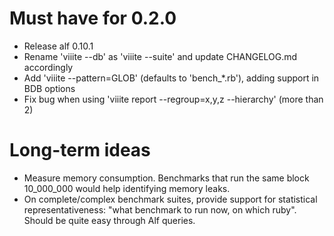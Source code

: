 # Must have for 0.2.0

* Release alf 0.10.1
* Rename 'viiite --db' as 'viiite --suite' and update CHANGELOG.md accordingly
* Add 'viiite --pattern=GLOB' (defaults to 'bench_*.rb'), adding support in BDB options
* Fix bug when using 'viiite report --regroup=x,y,z --hierarchy' (more than 2)

# Long-term ideas

* Measure memory consumption. Benchmarks that run the same block 10_000_000 would 
  help identifying memory leaks.
* On complete/complex benchmark suites, provide support for statistical 
  representativeness: "what benchmark to run now, on which ruby". Should be quite 
  easy through Alf queries.
